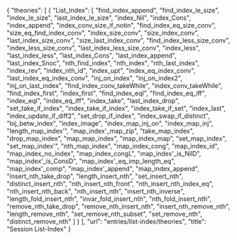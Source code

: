 {
    "theories": [
        {
            "List_Index": [
                "find_index_append",
                "find_index_le_size",
                "index_le_size",
                "last_index_le_size",
                "index_Nil",
                "index_Cons",
                "index_append",
                "index_conv_size_if_notin",
                "find_index_eq_size_conv",
                "size_eq_find_index_conv",
                "index_size_conv",
                "size_index_conv",
                "last_index_size_conv",
                "size_last_index_conv",
                "find_index_less_size_conv",
                "index_less_size_conv",
                "last_index_less_size_conv",
                "index_less",
                "last_index_less",
                "last_index_Cons",
                "last_index_append",
                "last_index_Snoc",
                "nth_find_index",
                "nth_index",
                "nth_last_index",
                "index_rev",
                "index_nth_id",
                "index_upt",
                "index_eq_index_conv",
                "last_index_eq_index_conv",
                "inj_on_index",
                "inj_on_index2",
                "inj_on_last_index",
                "find_index_conv_takeWhile",
                "index_conv_takeWhile",
                "find_index_first",
                "index_first",
                "find_index_eqI",
                "find_index_eq_iff",
                "index_eqI",
                "index_eq_iff",
                "index_take",
                "last_index_drop",
                "set_take_if_index",
                "index_take_if_index",
                "index_take_if_set",
                "index_last",
                "index_update_if_diff2",
                "set_drop_if_index",
                "index_swap_if_distinct",
                "bij_betw_index",
                "index_image",
                "index_map_inj_on",
                "index_map_inj",
                "length_map_index'",
                "map_index'_map_zip",
                "take_map_index",
                "drop_map_index",
                "map_map_index",
                "map_index_map",
                "set_map_index",
                "set_map_index'",
                "nth_map_index",
                "map_index_cong",
                "map_index_id",
                "map_index_no_index",
                "map_index_congL",
                "map_index'_is_NilD",
                "map_index'_is_ConsD",
                "map_index'_eq_imp_length_eq",
                "map_index'_comp",
                "map_index'_append",
                "map_index_append",
                "insert_nth_take_drop",
                "length_insert_nth",
                "set_insert_nth",
                "distinct_insert_nth",
                "nth_insert_nth_front",
                "nth_insert_nth_index_eq",
                "nth_insert_nth_back",
                "nth_insert_nth",
                "insert_nth_inverse",
                "length_fold_insert_nth",
                "invar_fold_insert_nth",
                "nth_fold_insert_nth",
                "remove_nth_take_drop",
                "remove_nth_insert_nth",
                "insert_nth_remove_nth",
                "length_remove_nth",
                "set_remove_nth_subset",
                "set_remove_nth",
                "distinct_remove_nth"
            ]
        }
    ],
    "url": "entries/list-index/theories",
    "title": "Session List-Index"
}